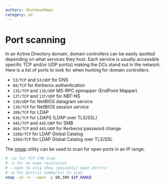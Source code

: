 ```yaml
---
authors: ShutdownRepo
category: ad
---
```


# Port scanning

In an Active Directory domain, domain controllers can be easily spotted depending on what services they host. Each service is usually accessible specific TCP and/or UDP port(s) making the DCs stand out in the network. Here is a list of ports to look for when hunting for domain controllers.

* `53/TCP` and `53/UDP` for DNS
* `88/TCP` for Kerberos authentication
* `135/TCP` and `135/UDP` MS-RPC epmapper (EndPoint Mapper)
* `137/TCP` and `137/UDP` for NBT-NS
* `138/UDP` for NetBIOS datagram service
* `139/TCP` for NetBIOS session service
* `389/TCP` for LDAP
* `636/TCP` for LDAPS (LDAP over TLS/SSL)
* `445/TCP` and `445/UDP` for SMB
* `464/TCP` and `445/UDP` for Kerberos password change
* `3268/TCP` for LDAP Global Catalog
* `3269/TCP` for LDAP Global Catalog over TLS/SSL

The [nmap](https://nmap.org/) utility can be used to scan for open ports in an IP range.

```bash
# -sS for TCP SYN scan
# -n for no name resolution
# --open to only show (possibly) open port(s)
# -p for port(s) number(s) to scan
nmap -sS -n --open -p 88,389 $IP_RANGE
```